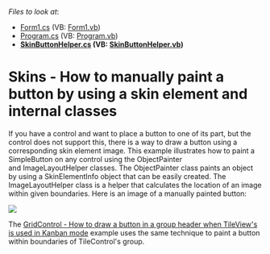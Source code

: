 <!-- default file list -->
*Files to look at*:

* [Form1.cs](./CS/DXApplication191/Form1.cs) (VB: [Form1.vb](./VB/DXApplication191/Form1.vb))
* [Program.cs](./CS/DXApplication191/Program.cs) (VB: [Program.vb](./VB/DXApplication191/Program.vb))
* **[SkinButtonHelper.cs](./CS/DXApplication191/SkinButtonHelper.cs) (VB: [SkinButtonHelper.vb](./VB/DXApplication191/SkinButtonHelper.vb))**
<!-- default file list end -->
# Skins - How to manually paint a button by using a skin element and internal classes


<p>If you have a control and want to place a button to one of its part, but the control does not support this, there is a way to draw a button using a corresponding skin element image. This example illustrates how to paint a SimpleButton on any control using the ObjectPainter and ImageLayoutHelper classes. The ObjectPainter class paints an object by using a SkinElementInfo object that can be easily created. The ImageLayoutHelper class is a helper that calculates the location of an image within given boundaries. Here is an image of a manually painted button:</p>
<img src="https://raw.githubusercontent.com/DevExpress-Examples/skins-how-to-manually-paint-a-button-by-using-a-skin-element-and-internal-classes-t498252/16.1.4+/media/d657cb1f-153c-11e7-80bf-00155d62480c.png"><br>
<p>The <a href="https://www.devexpress.com/Support/Center/p/T498132">GridControl - How to draw a button in a group header when TileView's is used in Kanban mode</a> example uses the same technique to paint a button within boundaries of TileControl's group.</p>

<br/>


